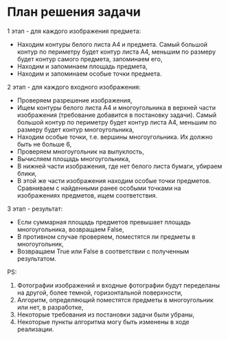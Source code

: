 # План решения задачи

1 этап - для каждого изображения предмета:
- Находим контуры белого листа А4 и предмета. Самый большой контур по периметру будет контур листа А4, меньшим по размеру будет контур самого предмета, запоминаем его,
- Находим и запоминаем площадь предмета,
- Находим и запоминаем особые точки предмета.

2 этап - для каждого входного изображения:
- Проверяем разрешение изображения,
- Ищем контуры белого листа А4 и многоугольника в верхней части изображения (требование добавится в постановку задачи). Самый большой контур по периметру будет контур листа А4, меньшим по размеру будет контур многоугольника,
- Находим особые точки, т.е. вершины многоугольника. Их должно быть не больше 6,
- Проверяем многоугольник на выпуклость,
- Вычисляем площадь многоугольника,
- В нижней части изображения, где нет белого листа бумаги, убираем блики,
- В этой же части изображения находим особые точки предметов. Сравниваем с найденными ранее особыми точками на изображениях предметов, ищем соответствия.

3 этап - результат:
- Если суммарная площадь предметов превышает площадь многоугольника, возвращаем False,
- В противном случае проверяем, поместятся ли предметы в многоугольник,
- Возвращаем True или False в соответствии с полученным результатом.

PS:
1) Фотографии изображений и входные фотографии будут переделаны на другой, более темной, горизонтальной поверхности,
2) Алгоритм, определяющий поместятся предметы в многоугольник или нет, в разработке,
3) Некоторые требования из постановки задачи были убраны,
4) Некоторые пункты алгоритма могу быть изменены в ходе реализации.
